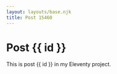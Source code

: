 ```yaml
---
layout: layouts/base.njk
title: Post 15460
---
```


# Post {{ id }}

This is post {{ id }} in my Eleventy project.
